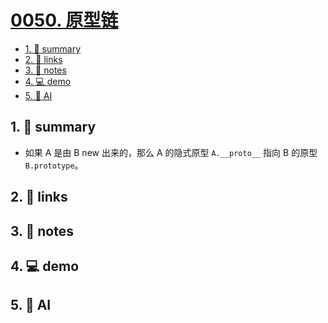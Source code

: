 # [0050. 原型链](https://github.com/Tdahuyou/javascript/tree/main/0050.%20%E5%8E%9F%E5%9E%8B%E9%93%BE)


<!-- region:toc -->
- [1. 📝 summary](#1--summary-26)
- [2. 🔗 links](#2--links-26)
- [3. 📒 notes](#3--notes-26)
- [4. 💻 demo](#4--demo-26)
- [5. 🤖 AI](#5--ai-26)
<!-- endregion:toc -->

## 1. 📝 summary
  - 如果 A 是由 B new 出来的，那么 A 的隐式原型 `A.__proto__` 指向 B 的原型 `B.prototype`。

## 2. 🔗 links
## 3. 📒 notes
## 4. 💻 demo
## 5. 🤖 AI
